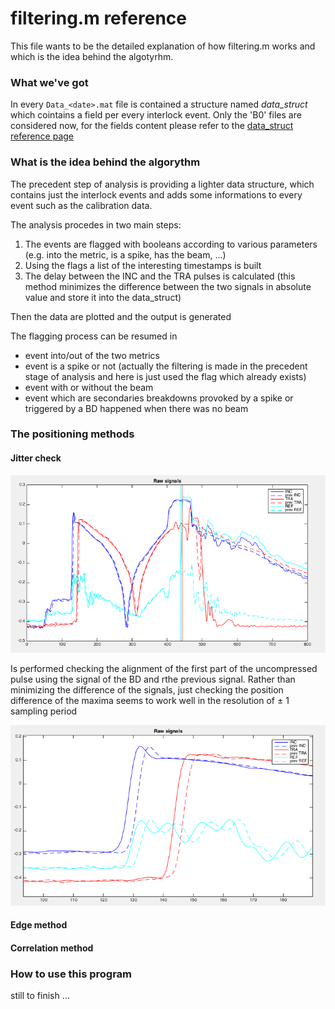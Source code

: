 # filtering.m reference

This file wants to be the detailed explanation of how filtering.m works and which is the idea behind the algotyrhm.

### What we've got

In every `Data_<date>.mat` file is contained a structure named *data_struct* which cointains a field per every interlock event.
Only the 'B0' files are considered now, for the fields content please refer to the [data_struct reference page](https://github.com/esenes/Dogleg-analysis/blob/master/manual/data_struct%20structure.md)


### What is the idea behind the algorythm

The precedent step of analysis is providing a lighter data structure, which contains just the interlock events and adds some informations to every event such as the calibration data.

The analysis procedes in two main steps:

1. The events are flagged with booleans according to various parameters (e.g. into the metric, is a spike, has the beam, ...)
2. Using the flags a list of the interesting timestamps is built
3. The delay between the INC and the TRA pulses is calculated (this method minimizes the difference between the two signals in absolute value and store it into the data_struct)

Then the data are plotted and the output is generated

The flagging process can be resumed in

* event into/out of the two metrics
* event is a spike or not (actually the filtering is made in the precedent stage of analysis and here is just used the flag which already exists)
* event with or without the beam
* event which are secondaries breakdowns provoked by a spike or triggered by a BD happened when there was no beam


### The positioning methods

#### Jitter check

![J1](https://github.com/esenes/Dogleg-analysis/blob/master/manual/images/Jitter1.png)

Is performed checking the alignment of the first part of the uncompressed pulse using the signal of the BD and rthe previous signal. Rather than minimizing the difference of the signals, just checking the position difference of the maxima seems to work well in the resolution of ± 1 sampling period

![J2](https://github.com/esenes/Dogleg-analysis/blob/master/manual/images/Jitter2.png)

#### Edge method


#### Correlation method

### How to use this program

still to finish ...
